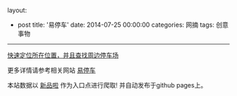 layout: 
  - post 
title: '易停车' 
date: 2014-07-25 00:00:00 
categories: 网摘 
tags: 创意事物 
---

<a href="http://xinpinla.com/product/273" title="查看产品详情">
								快速定位所在位置，并且查找周边停车场							</a>  

更多详情请参考相关网站 [易停车](http://axetime.com/product.html)  

本站数据以 [新品啦](http://xinpinla.com/) 作为入口点进行爬取! 并自动发布于github pages上。  
